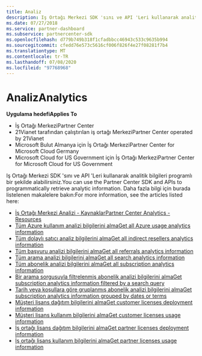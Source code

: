 ```yaml
---
title: Analiz
description: Iş Ortağı Merkezi SDK 'sını ve API 'Leri kullanarak analitik bilgileri programlı bir şekilde alabilirsiniz. Daha fazla bilgi için burada listelenen makalelere bakın.
ms.date: 07/27/2018
ms.service: partner-dashboard
ms.subservice: partnercenter-sdk
ms.openlocfilehash: d779b749b318f1cfadbbcc46943c533c9635b994
ms.sourcegitcommit: cfedd76e573c5616cf006f826f4e27f08281f7b4
ms.translationtype: MT
ms.contentlocale: tr-TR
ms.lasthandoff: 07/08/2020
ms.locfileid: "97768968"
---
```

# <a name="analytics"></a><span data-ttu-id="c4f43-104">Analiz</span><span class="sxs-lookup"><span data-stu-id="c4f43-104">Analytics</span></span>

<span data-ttu-id="c4f43-105">**Uygulama hedefi**</span><span class="sxs-lookup"><span data-stu-id="c4f43-105">**Applies To**</span></span>

- <span data-ttu-id="c4f43-106">İş Ortağı Merkezi</span><span class="sxs-lookup"><span data-stu-id="c4f43-106">Partner Center</span></span>
- <span data-ttu-id="c4f43-107">21Vianet tarafından çalıştırılan iş ortağı Merkezi</span><span class="sxs-lookup"><span data-stu-id="c4f43-107">Partner Center operated by 21Vianet</span></span>
- <span data-ttu-id="c4f43-108">Microsoft Bulut Almanya için İş Ortağı Merkezi</span><span class="sxs-lookup"><span data-stu-id="c4f43-108">Partner Center for Microsoft Cloud Germany</span></span>
- <span data-ttu-id="c4f43-109">Microsoft Cloud for US Government için İş Ortağı Merkezi</span><span class="sxs-lookup"><span data-stu-id="c4f43-109">Partner Center for Microsoft Cloud for US Government</span></span>

<span data-ttu-id="c4f43-110">Iş Ortağı Merkezi SDK 'sını ve API 'Leri kullanarak analitik bilgileri programlı bir şekilde alabilirsiniz.</span><span class="sxs-lookup"><span data-stu-id="c4f43-110">You can use the Partner Center SDK and APIs to programmatically retrieve analytic information.</span></span> <span data-ttu-id="c4f43-111">Daha fazla bilgi için burada listelenen makalelere bakın:</span><span class="sxs-lookup"><span data-stu-id="c4f43-111">For more information, see the articles listed here:</span></span>

- [<span data-ttu-id="c4f43-112">İş Ortağı Merkezi Analizi - Kaynaklar</span><span class="sxs-lookup"><span data-stu-id="c4f43-112">Partner Center Analytics - Resources</span></span>](partner-center-analytics-resources.md)
- [<span data-ttu-id="c4f43-113">Tüm Azure kullanım analizi bilgilerini alma</span><span class="sxs-lookup"><span data-stu-id="c4f43-113">Get all Azure usage analytics information</span></span>](get-all-azure-usage-analytics.md)
- [<span data-ttu-id="c4f43-114">Tüm dolaylı satıcı analiz bilgilerini alma</span><span class="sxs-lookup"><span data-stu-id="c4f43-114">Get all indirect resellers analytics information</span></span>](get-all-indirect-resellers-analytics.md)
- [<span data-ttu-id="c4f43-115">Tüm başvuru analizi bilgilerini alma</span><span class="sxs-lookup"><span data-stu-id="c4f43-115">Get all referrals analytics information</span></span>](get-all-referrals-analytics.md)
- [<span data-ttu-id="c4f43-116">Tüm arama analizi bilgilerini alma</span><span class="sxs-lookup"><span data-stu-id="c4f43-116">Get all search analytics information</span></span>](get-all-search-analytics.md)
- [<span data-ttu-id="c4f43-117">Tüm abonelik analizi bilgilerini alma</span><span class="sxs-lookup"><span data-stu-id="c4f43-117">Get all subscription analytics information</span></span>](get-all-subscription-analytics.md)
- [<span data-ttu-id="c4f43-118">Bir arama sorgusuyla filtrelenmiş abonelik analizi bilgilerini alma</span><span class="sxs-lookup"><span data-stu-id="c4f43-118">Get subscription analytics information filtered by a search query</span></span>](get-subscription-analytics-by-search-query.md)
- [<span data-ttu-id="c4f43-119">Tarih veya koşullara göre gruplanmış abonelik analizi bilgilerini alma</span><span class="sxs-lookup"><span data-stu-id="c4f43-119">Get subscription analytics information grouped by dates or terms</span></span>](get-subscription-analytics-grouped-by-dates-or-terms.md)
- [<span data-ttu-id="c4f43-120">Müşteri lisans dağıtım bilgilerini alma</span><span class="sxs-lookup"><span data-stu-id="c4f43-120">Get customer licenses deployment information</span></span>](get-customer-licenses-deployment-information.md)
- [<span data-ttu-id="c4f43-121">Müşteri lisans kullanım bilgilerini alma</span><span class="sxs-lookup"><span data-stu-id="c4f43-121">Get customer licenses usage information</span></span>](get-customer-licenses-usage-information.md)
- [<span data-ttu-id="c4f43-122">İş ortağı lisans dağıtım bilgilerini alma</span><span class="sxs-lookup"><span data-stu-id="c4f43-122">Get partner licenses deployment information</span></span>](get-partner-licenses-deployment-information.md)
- [<span data-ttu-id="c4f43-123">İş ortağı lisans kullanım bilgilerini alma</span><span class="sxs-lookup"><span data-stu-id="c4f43-123">Get partner licenses usage information</span></span>](get-partner-licenses-usage-information.md)
